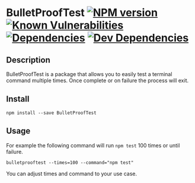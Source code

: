 # BulletProofTest [![NPM version](https://badge.fury.io/js/scriptutils.svg)](http://badge.fury.io/js/scriptutils) [![Known Vulnerabilities](https://snyk.io/test/github/rrainn/scriptutils/badge.svg)](https://snyk.io/test/github/rrainn/scriptutils) [![Dependencies](https://david-dm.org/rrainn/scriptutils.svg)](https://david-dm.org/rrainn/scriptutils) [![Dev Dependencies](https://david-dm.org/rrainn/scriptutils/dev-status.svg)](https://david-dm.org/rrainn/scriptutils?type=dev)

## Description

BulletProofTest is a package that allows you to easily test a terminal command multiple times. Once complete or on failure the process will exit.

## Install

`npm install --save BulletProofTest`

## Usage

For example the following command will run `npm test` 100 times or until failure.

`bulletprooftest --times=100 --command="npm test"`

You can adjust times and command to your use case.

